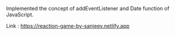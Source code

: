 Implemented the concept of addEventListener and Date function of JavaScript.

Link : https://reaction-game-by-sanjeev.netlify.app
